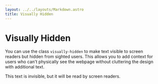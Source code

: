 ```yaml
---
layout: ../../layouts/Markdown.astro
title: Visually Hidden
---
```


# Visually Hidden

You can use the class `visually-hidden` to make text visible to screen readers but hidden from sighted users. This allows you to add context for users who can't physically see the webpage without cluttering the design with additional text.

<p class="visually-hidden">
  This text is invisible, but it will be read by screen readers.
</p>
